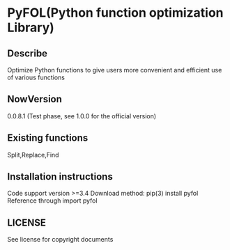 # PyFOL(Python function optimization Library)
## Describe
Optimize Python functions to give users more convenient and efficient use of various functions
## NowVersion
0.0.8.1 (Test phase, see 1.0.0 for the official version)
## Existing functions
Split,Replace,Find
## Installation instructions
Code support version >=3.4
Download method: pip(3) install pyfol
Reference through import pyfol
## LICENSE
See license for copyright documents
